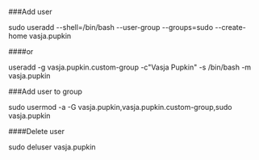 ###Add user

sudo useradd --shell=/bin/bash --user-group --groups=sudo --create-home vasja.pupkin

####or

useradd -g vasja.pupkin.custom-group -c"Vasja Pupkin" -s /bin/bash -m vasja.pupkin


###Add user to group

sudo usermod -a -G vasja.pupkin,vasja.pupkin.custom-group,sudo vasja.pupkin

####Delete user

sudo deluser vasja.pupkin



